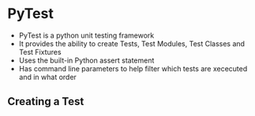 # PyTest
* PyTest is a python unit testing framework
* It provides the ability to create Tests, Test Modules, Test Classes and Test Fixtures
* Uses the built-in Python assert statement
* Has command line parameters to help filter which tests are xececuted and in what order

## Creating a Test
